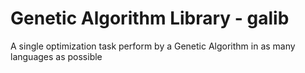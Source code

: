 # Genetic Algorithm Library - galib
A single optimization task perform by a Genetic Algorithm in as many languages as possible
